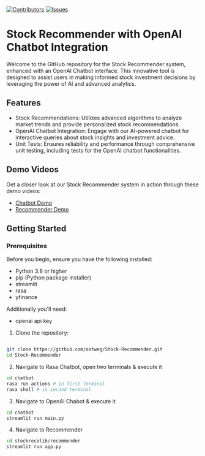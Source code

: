 [![Contributors][contributors-shield]][contributors-url]
[![Issues][issues-shield]][issues-url]

# Stock Recommender with OpenAI Chatbot Integration

Welcome to the GitHub repository for the Stock Recommender system, enhanced with an OpenAI Chatbot interface. This innovative tool is designed to assist users in making informed stock investment decisions by leveraging the power of AI and advanced analytics. 

## Features

- Stock Recommendations: Utilizes advanced algorithms to analyze market trends and provide personalized stock recommendations.
- OpenAI Chatbot Integration: Engage with our AI-powered chatbot for interactive queries about stock insights and investment advice.
- Unit Tests: Ensures reliability and performance through comprehensive unit testing, including tests for the OpenAI chatbot functionalities.

## Demo Videos

Get a closer look at our Stock Recommender system in action through these demo videos:

- [Chatbot Demo](https://youtu.be/M_kXf1QOYpA) 
- [Recommender Demo](https://youtu.be/iXdAlRiB-s0) 

## Getting Started

### Prerequisites

Before you begin, ensure you have the following installed:
- Python 3.8 or higher
- pip (Python package installer)
- streamlit
- rasa
- yfinance
  
Additionally you'll need:
- openai api key


1. Clone the repository:
```bash

git clone https://github.com/ostweg/Stock-Recommender.git
cd Stock-Recommender
```
2. Navigate to Rasa Chatbot, open two terminals & execute it
```bash
cd chatbot
rasa run actions # in first terminal
rasa shell # in second terminal
```
3. Navigate to OpenAI Chabot & execute it
```bash
cd chatbot
streamlit run main.py
```
4. Navigate to Recommender
```bash
cd stockrecolib/recommender
streamlit run app.py
```


[contributors-shield]: https://img.shields.io/github/contributors/ostweg/Stock-Recommender.svg?style=for-the-badge
[contributors-url]: https://github.com/ostweg/Stock-Recommender/graphs/contributors
[issues-shield]: https://img.shields.io/github/issues/ostweg/Stock-Recommender.svg?style=for-the-badge
[issues-url]: https://github.com/ostweg/Stock-Recommender/issues

